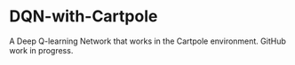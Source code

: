 # DQN-with-Cartpole
A Deep Q-learning Network that works in the Cartpole environment.
GitHub work in progress.

